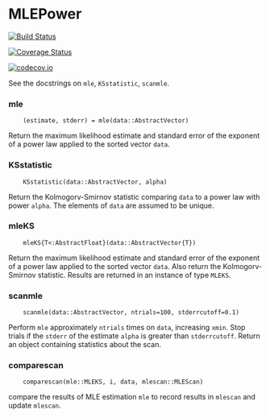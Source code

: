 # MLEPower

[![Build Status](https://travis-ci.org/jlapeyre/MLEPower.jl.svg?branch=master)](https://travis-ci.org/jlapeyre/MLEPower.jl)

[![Coverage Status](https://coveralls.io/repos/jlapeyre/MLEPower.jl/badge.svg?branch=master&service=github)](https://coveralls.io/github/jlapeyre/MLEPower.jl?branch=master)

[![codecov.io](http://codecov.io/github/jlapeyre/MLEPower.jl/coverage.svg?branch=master)](http://codecov.io/github/jlapeyre/MLEPower.jl?branch=master)

See the docstrings on `mle`, `KSstatistic`, `scanmle`.


### mle

```
    (estimate, stderr) = mle(data::AbstractVector)
```

Return the maximum likelihood estimate and standard error of the exponent of a power law
applied to the sorted vector `data`.


### KSstatistic

```
    KSstatistic(data::AbstractVector, alpha)
```

Return the Kolmogorv-Smirnov statistic
comparing `data` to a power law with power `alpha`. The elements of `data` are
assumed to be unique.

### mleKS

```
    mleKS{T<:AbstractFloat}(data::AbstractVector{T})
```

Return the maximum likelihood estimate and standard error of the exponent of a power law
applied to the sorted vector `data`. Also return the Kolmogorv-Smirnov statistic. Results
are returned in an instance of type `MLEKS`.


### scanmle


```
    scanmle(data::AbstractVector, ntrials=100, stderrcutoff=0.1)
````

Perform `mle` approximately `ntrials` times on `data`, increasing `xmin`. Stop trials
if the `stderr` of the estimate `alpha` is greater than `stderrcutoff`. Return an object
containing statistics about the scan.


### comparescan

```
    comparescan(mle::MLEKS, i, data, mlescan::MLEScan)
```
compare the results of MLE estimation `mle` to record results
in `mlescan` and update `mlescan`.
